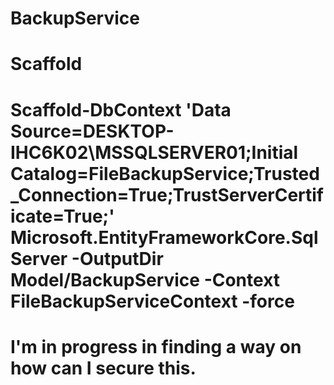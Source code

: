 # BackupService
# Scaffold
# Scaffold-DbContext 'Data Source=DESKTOP-IHC6K02\MSSQLSERVER01;Initial Catalog=FileBackupService;Trusted_Connection=True;TrustServerCertificate=True;' Microsoft.EntityFrameworkCore.SqlServer -OutputDir Model/BackupService -Context FileBackupServiceContext -force

# I'm in progress in finding a way on how can I secure this.
